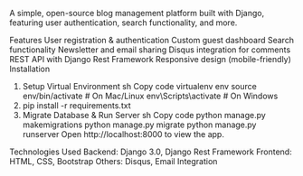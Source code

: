 A simple, open-source blog management platform built with Django, featuring user authentication, search functionality, and more.



Features
User registration & authentication
Custom guest dashboard
Search functionality
Newsletter and email sharing
Disqus integration for comments
REST API with Django Rest Framework
Responsive design (mobile-friendly)
Installation
1. Setup Virtual Environment
sh
Copy code
virtualenv env
source env/bin/activate  # On Mac/Linux
env\Scripts\activate     # On Windows
2. pip install -r requirements.txt
3. Migrate Database & Run Server
sh
Copy code
python manage.py makemigrations
python manage.py migrate
python manage.py runserver
Open http://localhost:8000 to view the app.

Technologies Used
Backend: Django 3.0, Django Rest Framework
Frontend: HTML, CSS, Bootstrap
Others: Disqus, Email Integration
